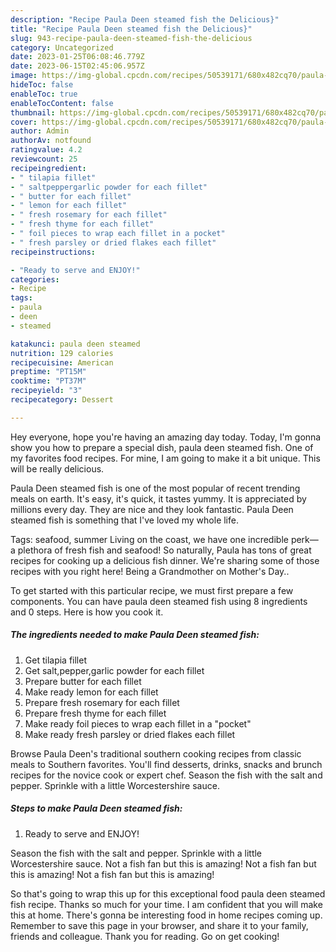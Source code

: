 ```yaml
---
description: "Recipe Paula Deen steamed fish the Delicious}"
title: "Recipe Paula Deen steamed fish the Delicious}"
slug: 943-recipe-paula-deen-steamed-fish-the-delicious
category: Uncategorized
date: 2023-01-25T06:08:46.779Z
date: 2023-06-15T02:45:06.957Z
image: https://img-global.cpcdn.com/recipes/50539171/680x482cq70/paula-deen-steamed-fish-recipe-main-photo.jpg
hideToc: false
enableToc: true
enableTocContent: false
thumbnail: https://img-global.cpcdn.com/recipes/50539171/680x482cq70/paula-deen-steamed-fish-recipe-main-photo.jpg
cover: https://img-global.cpcdn.com/recipes/50539171/680x482cq70/paula-deen-steamed-fish-recipe-main-photo.jpg
author: Admin
authorAv: notfound
ratingvalue: 4.2
reviewcount: 25
recipeingredient:
- " tilapia fillet"
- " saltpeppergarlic powder for each fillet"
- " butter for each fillet"
- " lemon for each fillet"
- " fresh rosemary for each fillet"
- " fresh thyme for each fillet"
- " foil pieces to wrap each fillet in a pocket"
- " fresh parsley or dried flakes each fillet"
recipeinstructions:

- "Ready to serve and ENJOY!"
categories:
- Recipe
tags:
- paula
- deen
- steamed

katakunci: paula deen steamed 
nutrition: 129 calories
recipecuisine: American
preptime: "PT15M"
cooktime: "PT37M"
recipeyield: "3"
recipecategory: Dessert

---
```



Hey everyone, hope you're having an amazing day today. Today, I'm gonna show you how to prepare a special dish, paula deen steamed fish. One of my favorites food recipes. For mine, I am going to make it a bit unique. This will be really delicious.

Paula Deen steamed fish is one of the most popular of recent trending meals on earth. It's easy, it's quick, it tastes yummy. It is appreciated by millions every day. They are nice and they look fantastic. Paula Deen steamed fish is something that I've loved my whole life.

Tags: seafood, summer Living on the coast, we have one incredible perk— a plethora of fresh fish and seafood! So naturally, Paula has tons of great recipes for cooking up a delicious fish dinner. We&#39;re sharing some of those recipes with you right here! Being a Grandmother on Mother&#39;s Day..


To get started with this particular recipe, we must first prepare a few components. You can have paula deen steamed fish using 8 ingredients and 0 steps. Here is how you cook it.

<!--inarticleads1-->

##### The ingredients needed to make Paula Deen steamed fish:

1. Get  tilapia fillet
1. Get  salt,pepper,garlic powder for each fillet
1. Prepare  butter for each fillet
1. Make ready  lemon for each fillet
1. Prepare  fresh rosemary for each fillet
1. Prepare  fresh thyme for each fillet
1. Make ready  foil pieces to wrap each fillet in a &#34;pocket&#34;
1. Make ready  fresh parsley or dried flakes each fillet


Browse Paula Deen&#39;s traditional southern cooking recipes from classic meals to Southern favorites. You&#39;ll find desserts, drinks, snacks and brunch recipes for the novice cook or expert chef. Season the fish with the salt and pepper. Sprinkle with a little Worcestershire sauce. 

<!--inarticleads2-->

##### Steps to make Paula Deen steamed fish:


1. Ready to serve and ENJOY!

Season the fish with the salt and pepper. Sprinkle with a little Worcestershire sauce. Not a fish fan but this is amazing! Not a fish fan but this is amazing! Not a fish fan but this is amazing! 

So that's going to wrap this up for this exceptional food paula deen steamed fish recipe. Thanks so much for your time. I am confident that you will make this at home. There's gonna be interesting food in home recipes coming up. Remember to save this page in your browser, and share it to your family, friends and colleague. Thank you for reading. Go on get cooking!
